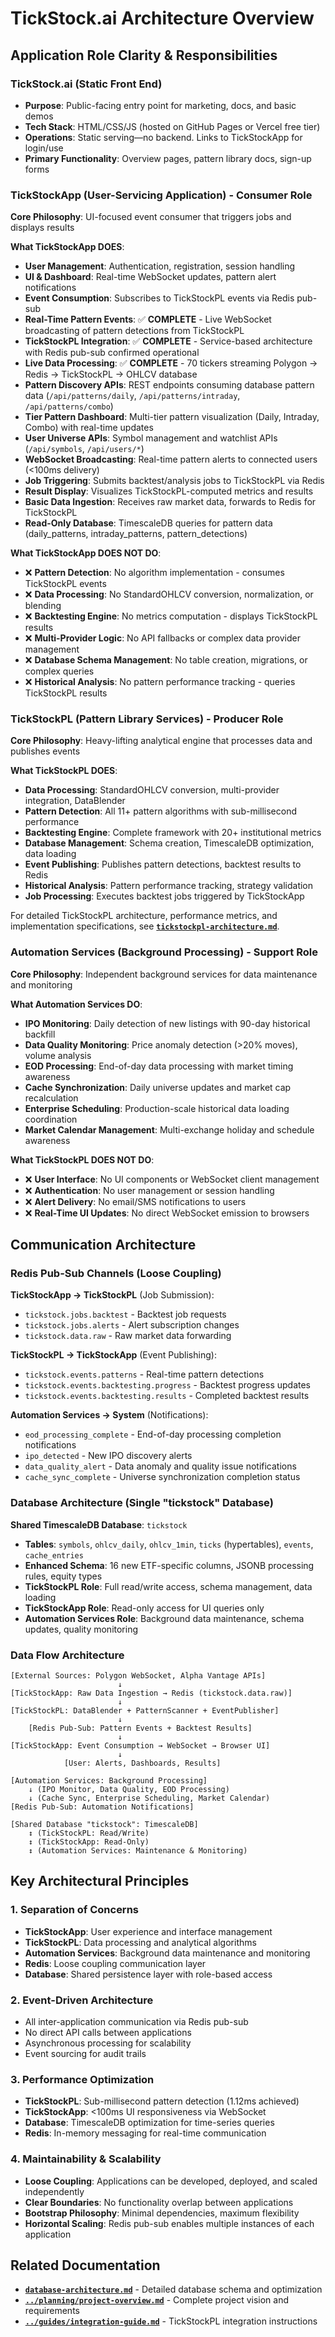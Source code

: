 # TickStock.ai Architecture Overview

## Application Role Clarity & Responsibilities

### TickStock.ai (Static Front End)
- **Purpose**: Public-facing entry point for marketing, docs, and basic demos
- **Tech Stack**: HTML/CSS/JS (hosted on GitHub Pages or Vercel free tier)
- **Operations**: Static serving—no backend. Links to TickStockApp for login/use
- **Primary Functionality**: Overview pages, pattern library docs, sign-up forms

### TickStockApp (User-Servicing Application) - Consumer Role
**Core Philosophy**: UI-focused event consumer that triggers jobs and displays results

**What TickStockApp DOES**:
- **User Management**: Authentication, registration, session handling
- **UI & Dashboard**: Real-time WebSocket updates, pattern alert notifications
- **Event Consumption**: Subscribes to TickStockPL events via Redis pub-sub
- **Real-Time Pattern Events**: ✅ **COMPLETE** - Live WebSocket broadcasting of pattern detections from TickStockPL
- **TickStockPL Integration**: ✅ **COMPLETE** - Service-based architecture with Redis pub-sub confirmed operational
- **Live Data Processing**: ✅ **COMPLETE** - 70 tickers streaming Polygon → Redis → TickStockPL → OHLCV database
- **Pattern Discovery APIs**: REST endpoints consuming database pattern data (`/api/patterns/daily`, `/api/patterns/intraday`, `/api/patterns/combo`)
- **Tier Pattern Dashboard**: Multi-tier pattern visualization (Daily, Intraday, Combo) with real-time updates
- **User Universe APIs**: Symbol management and watchlist APIs (`/api/symbols`, `/api/users/*`)
- **WebSocket Broadcasting**: Real-time pattern alerts to connected users (<100ms delivery)
- **Job Triggering**: Submits backtest/analysis jobs to TickStockPL via Redis
- **Result Display**: Visualizes TickStockPL-computed metrics and results
- **Basic Data Ingestion**: Receives raw market data, forwards to Redis for TickStockPL
- **Read-Only Database**: TimescaleDB queries for pattern data (daily_patterns, intraday_patterns, pattern_detections)

**What TickStockApp DOES NOT DO**:
- ❌ **Pattern Detection**: No algorithm implementation - consumes TickStockPL events
- ❌ **Data Processing**: No StandardOHLCV conversion, normalization, or blending
- ❌ **Backtesting Engine**: No metrics computation - displays TickStockPL results
- ❌ **Multi-Provider Logic**: No API fallbacks or complex data provider management
- ❌ **Database Schema Management**: No table creation, migrations, or complex queries
- ❌ **Historical Analysis**: No pattern performance tracking - queries TickStockPL results

### TickStockPL (Pattern Library Services) - Producer Role
**Core Philosophy**: Heavy-lifting analytical engine that processes data and publishes events

**What TickStockPL DOES**:
- **Data Processing**: StandardOHLCV conversion, multi-provider integration, DataBlender
- **Pattern Detection**: All 11+ pattern algorithms with sub-millisecond performance
- **Backtesting Engine**: Complete framework with 20+ institutional metrics
- **Database Management**: Schema creation, TimescaleDB optimization, data loading
- **Event Publishing**: Publishes pattern detections, backtest results to Redis
- **Historical Analysis**: Pattern performance tracking, strategy validation
- **Job Processing**: Executes backtest jobs triggered by TickStockApp

For detailed TickStockPL architecture, performance metrics, and implementation specifications, see **[`tickstockpl-architecture.md`](tickstockpl-architecture.md)**.

### Automation Services (Background Processing) - Support Role
**Core Philosophy**: Independent background services for data maintenance and monitoring

**What Automation Services DO**:
- **IPO Monitoring**: Daily detection of new listings with 90-day historical backfill
- **Data Quality Monitoring**: Price anomaly detection (>20% moves), volume analysis
- **EOD Processing**: End-of-day data processing with market timing awareness
- **Cache Synchronization**: Daily universe updates and market cap recalculation
- **Enterprise Scheduling**: Production-scale historical data loading coordination
- **Market Calendar Management**: Multi-exchange holiday and schedule awareness

**What TickStockPL DOES NOT DO**:
- ❌ **User Interface**: No UI components or WebSocket client management
- ❌ **Authentication**: No user management or session handling
- ❌ **Alert Delivery**: No email/SMS notifications to users
- ❌ **Real-Time UI Updates**: No direct WebSocket emission to browsers

## Communication Architecture

### Redis Pub-Sub Channels (Loose Coupling)
**TickStockApp → TickStockPL** (Job Submission):
- `tickstock.jobs.backtest` - Backtest job requests
- `tickstock.jobs.alerts` - Alert subscription changes
- `tickstock.data.raw` - Raw market data forwarding

**TickStockPL → TickStockApp** (Event Publishing):
- `tickstock.events.patterns` - Real-time pattern detections
- `tickstock.events.backtesting.progress` - Backtest progress updates
- `tickstock.events.backtesting.results` - Completed backtest results

**Automation Services → System** (Notifications):
- `eod_processing_complete` - End-of-day processing completion notifications
- `ipo_detected` - New IPO discovery alerts  
- `data_quality_alert` - Data anomaly and quality issue notifications
- `cache_sync_complete` - Universe synchronization completion status

### Database Architecture (Single "tickstock" Database)
**Shared TimescaleDB Database**: `tickstock`
- **Tables**: `symbols`, `ohlcv_daily`, `ohlcv_1min`, `ticks` (hypertables), `events`, `cache_entries`
- **Enhanced Schema**: 16 new ETF-specific columns, JSONB processing rules, equity types
- **TickStockPL Role**: Full read/write access, schema management, data loading
- **TickStockApp Role**: Read-only access for UI queries only
- **Automation Services Role**: Background data maintenance, schema updates, quality monitoring

### Data Flow Architecture
```
[External Sources: Polygon WebSocket, Alpha Vantage APIs]
                        ↓
[TickStockApp: Raw Data Ingestion → Redis (tickstock.data.raw)]
                        ↓
[TickStockPL: DataBlender + PatternScanner + EventPublisher]
                        ↓
    [Redis Pub-Sub: Pattern Events + Backtest Results]
                        ↓
[TickStockApp: Event Consumption → WebSocket → Browser UI]
                        ↓
            [User: Alerts, Dashboards, Results]

[Automation Services: Background Processing]
    ↓ (IPO Monitor, Data Quality, EOD Processing)
    ↓ (Cache Sync, Enterprise Scheduling, Market Calendar)
[Redis Pub-Sub: Automation Notifications]

[Shared Database "tickstock": TimescaleDB]
    ↕ (TickStockPL: Read/Write)
    ↕ (TickStockApp: Read-Only)
    ↕ (Automation Services: Maintenance & Monitoring)
```

## Key Architectural Principles

### 1. Separation of Concerns
- **TickStockApp**: User experience and interface management
- **TickStockPL**: Data processing and analytical algorithms
- **Automation Services**: Background data maintenance and monitoring
- **Redis**: Loose coupling communication layer
- **Database**: Shared persistence layer with role-based access

### 2. Event-Driven Architecture
- All inter-application communication via Redis pub-sub
- No direct API calls between applications
- Asynchronous processing for scalability
- Event sourcing for audit trails

### 3. Performance Optimization
- **TickStockPL**: Sub-millisecond pattern detection (1.12ms achieved)
- **TickStockApp**: <100ms UI responsiveness via WebSocket
- **Database**: TimescaleDB optimization for time-series queries
- **Redis**: In-memory messaging for real-time communication

### 4. Maintainability & Scalability
- **Loose Coupling**: Applications can be developed, deployed, and scaled independently
- **Clear Boundaries**: No functionality overlap between applications
- **Bootstrap Philosophy**: Minimal dependencies, maximum flexibility
- **Horizontal Scaling**: Redis pub-sub enables multiple instances of each application

## Related Documentation

- **[`database-architecture.md`](database-architecture.md)** - Detailed database schema and optimization
- **[`../planning/project-overview.md`](../planning/project-overview.md)** - Complete project vision and requirements
- **[`../guides/integration-guide.md`](../guides/integration-guide.md)** - TickStockPL integration instructions